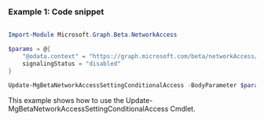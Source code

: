 ### Example 1: Code snippet

```powershell

Import-Module Microsoft.Graph.Beta.NetworkAccess

$params = @{
	"@odata.context" = "https://graph.microsoft.com/beta/networkAccess/settings/$metadata#conditionalAccess"
	signalingStatus = "disabled"
}

Update-MgBetaNetworkAccessSettingConditionalAccess -BodyParameter $params

```
This example shows how to use the Update-MgBetaNetworkAccessSettingConditionalAccess Cmdlet.

